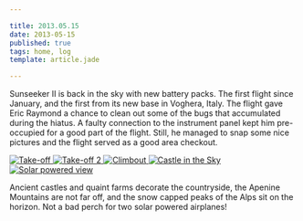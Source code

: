 ```yaml
---

title: 2013.05.15
date: 2013-05-15
published: true
tags: home, log
template: article.jade

---
```

Sunseeker II is back in the sky with new battery packs. The first flight since January, and the first from its new base in Voghera, Italy. The flight gave Eric Raymond a chance to clean out some of the bugs that accumulated during the hiatus. A faulty connection to the instrument panel kept him pre-occupied for a good part of the flight. Still, he managed to snap some nice pictures and the flight served as a good area checkout. 




<div class="photoset">

<a href="/articles/2013-05-15/1.jpg" rel="gal-2013-05-15" title="Take-off">
  <img src="/articles/2013-05-15/thumbs/1.jpg" alt= "Take-off" \>
</a>

<a href="/articles/2013-05-15/2.jpg" rel="gal-2013-05-15" title="Take-off 2">
  <img src="/articles/2013-05-15/thumbs/2.jpg" alt= "Take-off 2" \>
</a>

<a href="/articles/2013-05-15/3.jpg" rel="2013-05-15" title="Climbout">
  <img src="/articles/2013-05-15/thumbs/3.jpg" alt= "Climbout" \>
</a>

<a href="/articles/2013-05-15/4.jpg" rel="gal-2013-05-15" title="Castle in the Sky">
  <img src="/articles/2013-05-15/thumbs/4.jpg" alt= "Castle in the Sky" \>
</a>

<a href="/articles/2013-05-15/5.jpg" rel="gal-2013-05-15" title="Solar powered view">
  <img src="/articles/2013-05-15/thumbs/5.jpg" alt= "Solar powered view" \>
</a>

</div>

Ancient castles and quaint farms decorate the countryside, the Apenine Mountains are not far off, and the snow capped peaks of the Alps sit on the horizon. Not a bad perch for two solar powered airplanes! 
